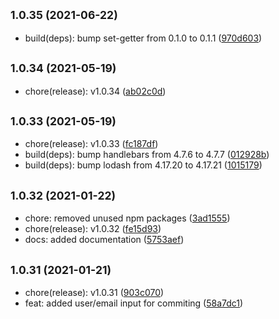 ## <small>1.0.35 (2021-06-22)</small>

* build(deps): bump set-getter from 0.1.0 to 0.1.1 ([970d603](https://github.com/simonecorsi/mawesome/commit/970d603))



## <small>1.0.34 (2021-05-19)</small>

* chore(release): v1.0.34 ([ab02c0d](https://github.com/simonecorsi/mawesome/commit/ab02c0d))



## <small>1.0.33 (2021-05-19)</small>

* chore(release): v1.0.33 ([fc187df](https://github.com/simonecorsi/mawesome/commit/fc187df))
* build(deps): bump handlebars from 4.7.6 to 4.7.7 ([012928b](https://github.com/simonecorsi/mawesome/commit/012928b))
* build(deps): bump lodash from 4.17.20 to 4.17.21 ([1015179](https://github.com/simonecorsi/mawesome/commit/1015179))



## <small>1.0.32 (2021-01-22)</small>

* chore: removed unused npm packages ([3ad1555](https://github.com/simonecorsi/mawesome/commit/3ad1555))
* chore(release): v1.0.32 ([fe15d93](https://github.com/simonecorsi/mawesome/commit/fe15d93))
* docs: added documentation ([5753aef](https://github.com/simonecorsi/mawesome/commit/5753aef))



## <small>1.0.31 (2021-01-21)</small>

* chore(release): v1.0.31 ([903c070](https://github.com/simonecorsi/mawesome/commit/903c070))
* feat: added user/email input for commiting ([58a7dc1](https://github.com/simonecorsi/mawesome/commit/58a7dc1))



